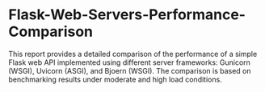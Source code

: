 # Flask-Web-Servers-Performance-Comparison
This report provides a detailed comparison of the performance of a simple Flask web API implemented using different server frameworks: Gunicorn (WSGI), Uvicorn (ASGI), and Bjoern (WSGI). The comparison is based on benchmarking results under moderate and high load conditions.
